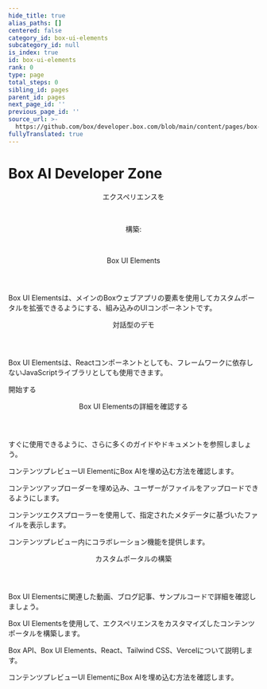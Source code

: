 ```yaml
---
hide_title: true
alias_paths: []
centered: false
category_id: box-ui-elements
subcategory_id: null
is_index: true
id: box-ui-elements
rank: 0
type: page
total_steps: 0
sibling_id: pages
parent_id: pages
next_page_id: ''
previous_page_id: ''
source_url: >-
  https://github.com/box/developer.box.com/blob/main/content/pages/box-ui-elements/index.md
fullyTranslated: true
---
```

# Box AI Developer Zone

<Centered wide id="buie">

<HeroImage type="BUIE" imageWidth="548" imageHeight="493">

<Header>

エクスペリエンスを

</br>

構築:

</br>

Box UI Elements

</Header>

Box UI Elementsは、メインのBoxウェブアプリの要素を使用してカスタムポータルを拡張できるようにする、組み込みのUIコンポーネントです。

</HeroImage>

</Centered>

<Centered mid>

<Header>

対話型のデモ

</Header>

<p style="text-align: left; margin-left: 0;">

Box UI Elementsは、Reactコンポーネントとしても、フレームワークに依存しないJavaScriptライブラリとしても使用できます。

</p>

<BuieDemo>

</BuieDemo>

<More to="/guides/embed/ui-elements/installation/" center>

開始する

</More>

</Centered>

<Centered mid>

<Header>

Box UI Elementsの詳細を確認する

</Header>

<p style="text-align: left; margin-left: 0;">

すぐに使用できるように、さらに多くのガイドやドキュメントを参照しましょう。

</p>

<TileGrid rows="4">

<Tile type="ai" title="Box AI for UI Elements" href="/guides/embed/ui-elements/preview/#box-ai-for-ui-elements">

コンテンツプレビューUI ElementにBox AIを埋め込む方法を確認します。

</Tile>

<Tile type="upload" title="コンテンツアップローダー" href="/guides/embed/ui-elements/uploader/">

コンテンツアップローダーを埋め込み、ユーザーがファイルをアップロードできるようにします。

</Tile>

<Tile type="ui-metadata" title="メタデータビュー" href="/guides/embed/ui-elements/explorer/#metadata-view">

コンテンツエクスプローラーを使用して、指定されたメタデータに基づいたファイルを表示します。

</Tile>

<Tile type="annotations" title="注釈" href="/guides/embed/ui-elements/annotations/">

コンテンツプレビュー内にコラボレーション機能を提供します。

</Tile>

</TileGrid>

</Centered>

<Centered mid>

<Header centered>

カスタムポータルの構築

</Header>

Box UI Elementsに関連した動画、ブログ記事、サンプルコードで詳細を確認しましょう。

<TileGrid rows="3">

<Tile image="BUIE-portal" title="カスタムポータルの作成の詳細を確認する" href="https://medium.com/box-developer-blog/build-a-content-portal-using-box-ui-elements-react-tailwind-css-vercel-part-1-f1c509621ceb">

Box UI Elementsを使用して、エクスペリエンスをカスタマイズしたコンテンツポータルを構築します。

</Tile>

<Tile image="BUIE-sample" title="デモプロジェクトを複製して展開する" href="https://github.com/box-community/box-custom-portal-demo?tab=readme-ov-file#box-custom-portal-demo">

Box API、Box UI Elements、React、Tailwind CSS、Vercelについて説明します。

</Tile>

<Tile image="BUIE-AI" title="Box AI for Box UI Elements" href="https://www.youtube.com/watch?v=8DmMgkm-6Tw">

コンテンツプレビューUI ElementにBox AIを埋め込む方法を確認します。

</Tile>

</TileGrid>

</Centered>
